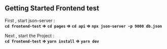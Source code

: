 ## Getting Started Frontend test

First , start json-server : <br/>
**`cd frontend-test` ⇒ `cd pages` ⇒ `cd api` ⇒ `npx json-server -p 9000 db.json`**

Next , start the Project : <br/>
**`cd frontend-test` ⇒ `yarn install` ⇒ `yarn dev`**
